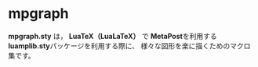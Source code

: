 # mpgraph
**mpgraph.sty** は， **LuaTeX（LuaLaTeX）** で **MetaPost**を利用する**luamplib.sty**パッケージを利用する際に、
様々な図形を楽に描くためのマクロ集です。
